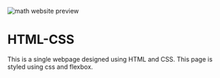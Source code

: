![math website preview](https://user-images.githubusercontent.com/59755681/126938536-0b922939-5aee-46fa-b2ed-8b5e75926883.png)
# HTML-CSS
This is a single webpage designed using HTML and CSS.
This page is styled using css and flexbox.
